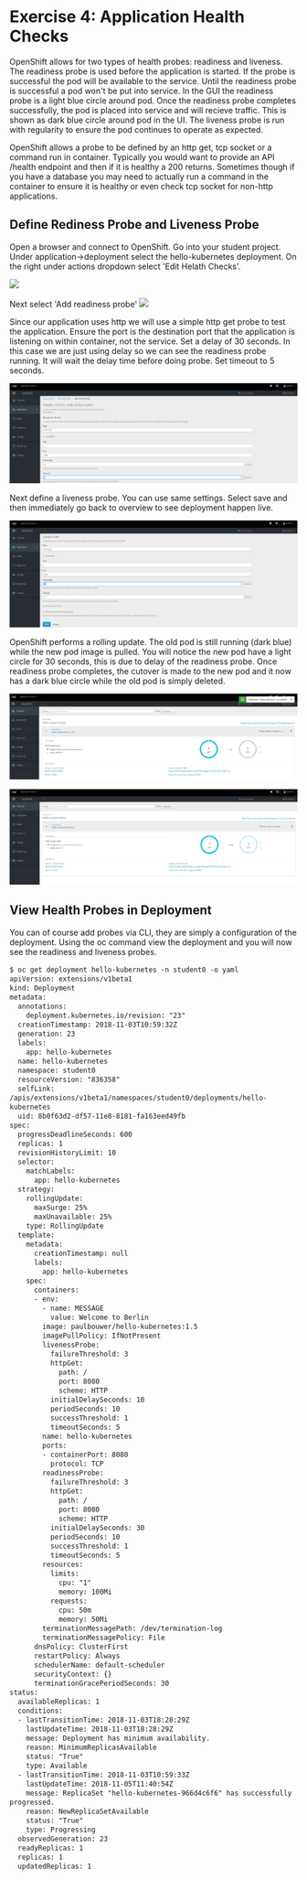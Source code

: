 # Exercise 4: Application Health Checks
OpenShift allows for two types of health probes: readiness and liveness. The readiness probe is used before the application is started. If the probe is successful the pod will be available to the service. Until the readiness probe is successful a pod won't be put into service. In the GUI the readiness probe is a light blue circle around pod. Once the readiness probe completes successfully, the pod is placed into service and will recieve traffic. This is shown as dark blue circle around pod in the UI. The liveness probe is run with regularity to ensure the pod continues to operate as expected.

OpenShift allows a probe to be defined by an http get, tcp socket or a command run in container. Typically you would want to provide an API /health endpoint and then if it is healthy a 200 returns. Sometimes though if you have a database you may need to actually run a command in the container to ensure it is healthy or even check tcp socket for non-http applications.

## Define Rediness Probe and Liveness Probe
Open a browser and connect to OpenShift. Go into your student project. Under application->deployment select the hello-kubernetes deployment. On the right under actions dropdown select 'Edit Helath Checks'.

![](images/app_probes2.PNG)

Next select 'Add readiness probe'
![](images/app_probes3.PNG)

Since our application uses http we will use a simple http get probe to test the application. Ensure the port is the destination port that the application is listening on within container, not the service. Set a delay of 30 seconds. In this case we are just using delay so we can see the readiness probe running. It will wait the delay time before doing probe. Set timeout to 5 seconds.

![](images/readiness_probe.PNG)

Next define a liveness probe. You can use same settings. Select save and then immediately go back to overview to see deployment happen live.

![](images/liveness_probe.PNG)

OpenShift performs a rolling update. The old pod is still running (dark blue) while the new pod image is pulled. You will notice the new pod have a light circle for 30 seconds, this is due to delay of the readiness probe. Once readiness probe completes, the cutover is made to the new pod and it now has a dark blue circle while the old pod is simply deleted.

![](images/redeployment_1.PNG)

![](images/redeployment_2.PNG)

## View Health Probes in Deployment
You can of course add probes via CLI, they are simply a configuration of the deployment. Using the oc command view the deployment and you will now see the readiness and liveness probes.

```
$ oc get deployment hello-kubernetes -n student0 -o yaml
apiVersion: extensions/v1beta1
kind: Deployment
metadata:
  annotations:
    deployment.kubernetes.io/revision: "23"
  creationTimestamp: 2018-11-03T10:59:32Z
  generation: 23
  labels:
    app: hello-kubernetes
  name: hello-kubernetes
  namespace: student0
  resourceVersion: "836358"
  selfLink: /apis/extensions/v1beta1/namespaces/student0/deployments/hello-kubernetes
  uid: 8b0f63d2-df57-11e8-8181-fa163eed49fb
spec:
  progressDeadlineSeconds: 600
  replicas: 1
  revisionHistoryLimit: 10
  selector:
    matchLabels:
      app: hello-kubernetes
  strategy:
    rollingUpdate:
      maxSurge: 25%
      maxUnavailable: 25%
    type: RollingUpdate
  template:
    metadata:
      creationTimestamp: null
      labels:
        app: hello-kubernetes
    spec:
      containers:
      - env:
        - name: MESSAGE
          value: Welcome to Berlin
        image: paulbouwer/hello-kubernetes:1.5
        imagePullPolicy: IfNotPresent
        livenessProbe:
          failureThreshold: 3
          httpGet:
            path: /
            port: 8080
            scheme: HTTP
          initialDelaySeconds: 10
          periodSeconds: 10
          successThreshold: 1
          timeoutSeconds: 5
        name: hello-kubernetes
        ports:
        - containerPort: 8080
          protocol: TCP
        readinessProbe:
          failureThreshold: 3
          httpGet:
            path: /
            port: 8080
            scheme: HTTP
          initialDelaySeconds: 30
          periodSeconds: 10
          successThreshold: 1
          timeoutSeconds: 5
        resources:
          limits:
            cpu: "1"
            memory: 100Mi
          requests:
            cpu: 50m
            memory: 50Mi
        terminationMessagePath: /dev/termination-log
        terminationMessagePolicy: File
      dnsPolicy: ClusterFirst
      restartPolicy: Always
      schedulerName: default-scheduler
      securityContext: {}
      terminationGracePeriodSeconds: 30
status:
  availableReplicas: 1
  conditions:
  - lastTransitionTime: 2018-11-03T18:28:29Z
    lastUpdateTime: 2018-11-03T18:28:29Z
    message: Deployment has minimum availability.
    reason: MinimumReplicasAvailable
    status: "True"
    type: Available
  - lastTransitionTime: 2018-11-03T10:59:33Z
    lastUpdateTime: 2018-11-05T11:40:54Z
    message: ReplicaSet "hello-kubernetes-966d4c6f6" has successfully progressed.
    reason: NewReplicaSetAvailable
    status: "True"
    type: Progressing
  observedGeneration: 23
  readyReplicas: 1
  replicas: 1
  updatedReplicas: 1
```

